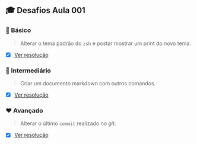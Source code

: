 ## :mortar_board: Desafios Aula 001

### :green_heart: Básico

> Alterar o tema padrão do `zsh` e postar mostrar um print do novo tema.

- [x] [Ver resolução][basico]

### :yellow_heart: Intermediário

> Criar um documento markdown com outros comandos.

- [x] [Ver resolução][intermediario]

### :heart: Avançado

> Alterar o último `commit` realizado no *git*.

- [x] [Ver resolução][avancado]

[basico]: .github/desafio-001.md#1-fácil
[intermediario]:  .github/desafio-001.md#2-médio
[avancado]:  .github/desafio-001.md#3-difícil